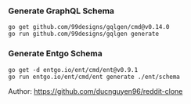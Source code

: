 ### Generate GraphQL Schema
```shell
go get github.com/99designs/gqlgen/cmd@v0.14.0
go run github.com/99designs/gqlgen generate
```

### Generate Entgo Schema
```shell
go get -d entgo.io/ent/cmd/ent@v0.9.1
go run entgo.io/ent/cmd/ent generate ./ent/schema
```

Author: https://github.com/ducnguyen96/reddit-clone